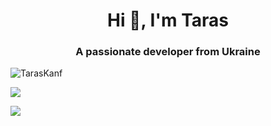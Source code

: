 <h1 align="center">Hi 👋, I'm Taras</h1>
<h3 align="center">A passionate developer from Ukraine</h3>

<p align="left"> <img src="https://komarev.com/ghpvc/?username=TarasKanf" alt="TarasKanf" /> </p>

<p href="https://github.com/anuraghazra/github-readme-stats">
  <img align="center" src="https://github-readme-stats.vercel.app/api?username=TarasKanf&count_private=true&show_icons=true&include_all_commits=true" />
</p>
<p href="https://github.com/anuraghazra/convoychat">
  <img align="center" src="https://github-readme-stats.vercel.app/api/top-langs/?username=TarasKanf&count_private=true&include_all_commits=true" />
</p>

<!--
**TarasKanf/TarasKanf** is a ✨ _special_ ✨ repository because its `README.md` (this file) appears on your GitHub profile.

Here are some ideas to get you started:

- 🔭 I’m currently working on ...
- 🌱 I’m currently learning ...
- 👯 I’m looking to collaborate on ...
- 🤔 I’m looking for help with ...
- 💬 Ask me about ...
- 📫 How to reach me: ...
- 😄 Pronouns: ...
- ⚡ Fun fact: ...
-->

